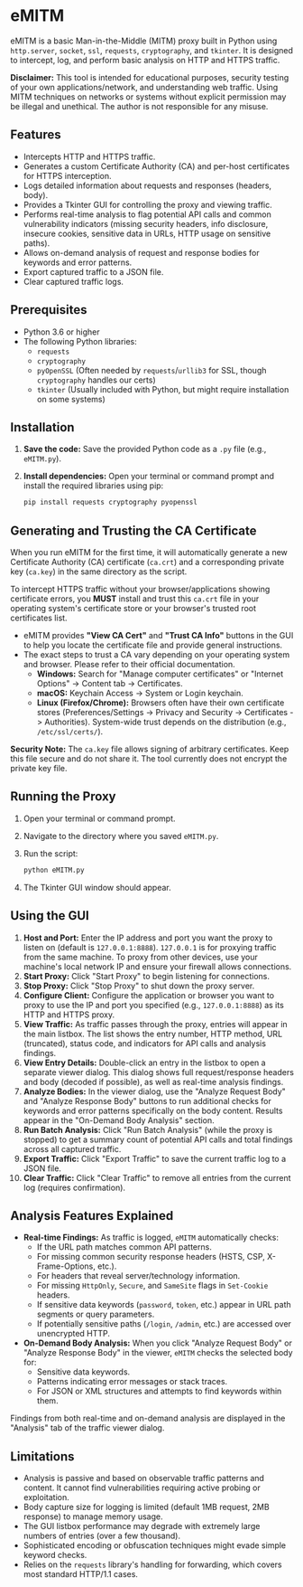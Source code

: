 # eMITM

eMITM is a basic Man-in-the-Middle (MITM) proxy built in Python using `http.server`, `socket`, `ssl`, `requests`, `cryptography`, and `tkinter`. It is designed to intercept, log, and perform basic analysis on HTTP and HTTPS traffic.

**Disclaimer:** This tool is intended for educational purposes, security testing of your own applications/network, and understanding web traffic. Using MITM techniques on networks or systems without explicit permission may be illegal and unethical. The author is not responsible for any misuse.

## Features

* Intercepts HTTP and HTTPS traffic.
* Generates a custom Certificate Authority (CA) and per-host certificates for HTTPS interception.
* Logs detailed information about requests and responses (headers, body).
* Provides a Tkinter GUI for controlling the proxy and viewing traffic.
* Performs real-time analysis to flag potential API calls and common vulnerability indicators (missing security headers, info disclosure, insecure cookies, sensitive data in URLs, HTTP usage on sensitive paths).
* Allows on-demand analysis of request and response bodies for keywords and error patterns.
* Export captured traffic to a JSON file.
* Clear captured traffic logs.

## Prerequisites

* Python 3.6 or higher
* The following Python libraries:
    * `requests`
    * `cryptography`
    * `pyOpenSSL` (Often needed by `requests`/`urllib3` for SSL, though `cryptography` handles our certs)
    * `tkinter` (Usually included with Python, but might require installation on some systems)

## Installation

1.  **Save the code:** Save the provided Python code as a `.py` file (e.g., `eMITM.py`).
2.  **Install dependencies:** Open your terminal or command prompt and install the required libraries using pip:

    ```bash
    pip install requests cryptography pyopenssl
    ```

## Generating and Trusting the CA Certificate

When you run eMITM for the first time, it will automatically generate a new Certificate Authority (CA) certificate (`ca.crt`) and a corresponding private key (`ca.key`) in the same directory as the script.

To intercept HTTPS traffic without your browser/applications showing certificate errors, you **MUST** install and trust this `ca.crt` file in your operating system's certificate store or your browser's trusted root certificates list.

* eMITM provides **"View CA Cert"** and **"Trust CA Info"** buttons in the GUI to help you locate the certificate file and provide general instructions.
* The exact steps to trust a CA vary depending on your operating system and browser. Please refer to their official documentation.
    * **Windows:** Search for "Manage computer certificates" or "Internet Options" -> Content tab -> Certificates.
    * **macOS:** Keychain Access -> System or Login keychain.
    * **Linux (Firefox/Chrome):** Browsers often have their own certificate stores (Preferences/Settings -> Privacy and Security -> Certificates -> Authorities). System-wide trust depends on the distribution (e.g., `/etc/ssl/certs/`).

**Security Note:** The `ca.key` file allows signing of arbitrary certificates. Keep this file secure and do not share it. The tool currently does not encrypt the private key file.

## Running the Proxy

1.  Open your terminal or command prompt.
2.  Navigate to the directory where you saved `eMITM.py`.
3.  Run the script:

    ```bash
    python eMITM.py
    ```
4.  The Tkinter GUI window should appear.

## Using the GUI

1.  **Host and Port:** Enter the IP address and port you want the proxy to listen on (default is `127.0.0.1:8888`). `127.0.0.1` is for proxying traffic from the same machine. To proxy from other devices, use your machine's local network IP and ensure your firewall allows connections.
2.  **Start Proxy:** Click "Start Proxy" to begin listening for connections.
3.  **Stop Proxy:** Click "Stop Proxy" to shut down the proxy server.
4.  **Configure Client:** Configure the application or browser you want to proxy to use the IP and port you specified (e.g., `127.0.0.1:8888`) as its HTTP and HTTPS proxy.
5.  **View Traffic:** As traffic passes through the proxy, entries will appear in the main listbox. The list shows the entry number, HTTP method, URL (truncated), status code, and indicators for API calls and analysis findings.
6.  **View Entry Details:** Double-click an entry in the listbox to open a separate viewer dialog. This dialog shows full request/response headers and body (decoded if possible), as well as real-time analysis findings.
7.  **Analyze Bodies:** In the viewer dialog, use the "Analyze Request Body" and "Analyze Response Body" buttons to run additional checks for keywords and error patterns specifically on the body content. Results appear in the "On-Demand Body Analysis" section.
8.  **Run Batch Analysis:** Click "Run Batch Analysis" (while the proxy is stopped) to get a summary count of potential API calls and total findings across all captured traffic.
9.  **Export Traffic:** Click "Export Traffic" to save the current traffic log to a JSON file.
10. **Clear Traffic:** Click "Clear Traffic" to remove all entries from the current log (requires confirmation).

## Analysis Features Explained

* **Real-time Findings:** As traffic is logged, `eMITM` automatically checks:
    * If the URL path matches common API patterns.
    * For missing common security response headers (HSTS, CSP, X-Frame-Options, etc.).
    * For headers that reveal server/technology information.
    * For missing `HttpOnly`, `Secure`, and `SameSite` flags in `Set-Cookie` headers.
    * If sensitive data keywords (`password`, `token`, etc.) appear in URL path segments or query parameters.
    * If potentially sensitive paths (`/login`, `/admin`, etc.) are accessed over unencrypted HTTP.
* **On-Demand Body Analysis:** When you click "Analyze Request Body" or "Analyze Response Body" in the viewer, `eMITM` checks the selected body for:
    * Sensitive data keywords.
    * Patterns indicating error messages or stack traces.
    * For JSON or XML structures and attempts to find keywords within them.

Findings from both real-time and on-demand analysis are displayed in the "Analysis" tab of the traffic viewer dialog.

## Limitations

* Analysis is passive and based on observable traffic patterns and content. It cannot find vulnerabilities requiring active probing or exploitation.
* Body capture size for logging is limited (default 1MB request, 2MB response) to manage memory usage.
* The GUI listbox performance may degrade with extremely large numbers of entries (over a few thousand).
* Sophisticated encoding or obfuscation techniques might evade simple keyword checks.
* Relies on the `requests` library's handling for forwarding, which covers most standard HTTP/1.1 cases.

